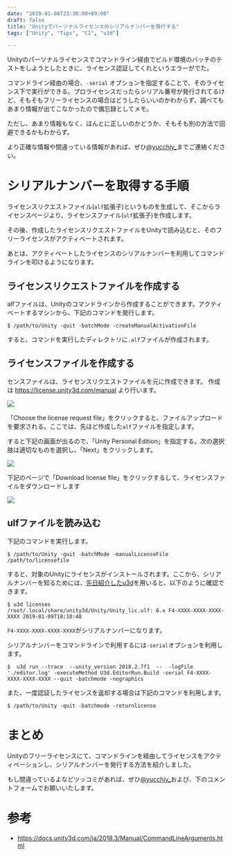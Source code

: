 ```yaml
---
date: "2019-01-08T23:30:00+09:00"
draft: false
title: "Unityでパーソナルライセンスのシリアルナンバーを発行する"
tags: ["Unity", "Tips", "CI", "u3d"]

---
```


Unityのパーソナルライセンスでコマンドライン経由でビルド環境のバッチのテストをしようとしたときに、ライセンス認証してくれというエラーがでた。

コマンドライン経由の場合、`-serial` オプションを指定することで、そのライセンス下で実行ができる。プロライセンスだったらシリアル番号が発行されてるけど、そもそもフリーライセンスの場合はどうしたらいいのかわからず、調べてもあまり情報が出てこなかったので備忘録としてメモ。

ただし、あまり情報もなく、ほんとに正しいのかどうか、そもそも別の方法で回避できるかもわからず。

より正確な情報や間違っている情報があれば、ぜひ[@yucchiy_](https://twitter.com/yucchiy_)までご連絡ください。

# シリアルナンバーを取得する手順

ライセンスリクエストファイル(`alf`拡張子)というものを生成して、そこからライセンスページより、ライセンスファイル(`ulf`拡張子)を作成します。

その後、作成したライセンスリクエストファイルをUnityで読み込むと、そのフリーライセンスがアクティベートされます。

あとは、アクティベートしたライセンスのシリアルナンバーを利用してコマンドラインを叩けるようになります。


## ライセンスリクエストファイルを作成する

alfファイルは、Unityのコマンドラインから作成することができます。アクティベートするマシンから、下記のコマンドを発行します。


    $ /path/to/Unity -quit -batchMode -createManualActivationFile

すると、コマンドを実行したディレクトリに`.alf`ファイルが作成されます。


## ライセンスファイルを作成する

センスファイルは、ライセンスリクエストファイルを元に作成できます。
作成は https://license.unity3d.com/manual より行います。


![](https://d2mxuefqeaa7sj.cloudfront.net/s_F35DF46920C3D3A7904CB909B7B3839233896E5DEA0D4F7248DC79588ED7E9B5_1546972346718_Screen+Shot+2019-01-09+at+3.25.16.png)


「Choose the license request file」をクリックすると、ファイルアップロードを要求される。ここでは、先ほど作成した`alf`ファイルを指定します。

すると下記の画面が出るので、「Unity Personal Edition」を指定する。次の選択肢は適切なものを選択し、「Next」をクリックします。

![](https://d2mxuefqeaa7sj.cloudfront.net/s_F35DF46920C3D3A7904CB909B7B3839233896E5DEA0D4F7248DC79588ED7E9B5_1546972561823_Screen+Shot+2019-01-09+at+3.35.10.png)


下記のページで「Download license file」をクリックするして、ライセンスファイルをダウンロードします

![](https://d2mxuefqeaa7sj.cloudfront.net/s_F35DF46920C3D3A7904CB909B7B3839233896E5DEA0D4F7248DC79588ED7E9B5_1546972716767_Screen+Shot+2019-01-09+at+3.37.59.png)

## ulfファイルを読み込む

下記のコマンドを実行します。

    $ /path/to/Unity -quit -batchMode -manualLicenseFile /path/to/licensefile

 すると、対象のUnityにライセンスがインストールされます。ここから、シリアルナンバーを知るためには、[先日紹介したu3d](https://blog.yucchiy.com/2019/01/04/setup-unity-build-environment-with-u3d-on-linux/)を用いると、以下のように確認できます。
 

    $ u3d licenses
    /root/.local/share/unity3d/Unity/Unity_lic.ulf: 6.x F4-XXXX-XXXX-XXXX-XXXX 2019-01-09T18:10:40

 
 `F4-XXXX-XXXX-XXXX-XXXX`がシリアルナンバーになります。
 
 シリアルナンバーをコマンドラインで利用するには`-serial`オプションを利用します。
 

    $  u3d run --trace  --unity_version 2018.2.7f1  --  -logFile './editor.log' -executeMethod U3d.EditorRun.Build -serial F4-XXXX-XXXX-XXXX-XXXX --quit -batchmode -nographics

また、一度認証したライセンスを返却する場合は下記のコマンドを利用します。


    $ /path/to/Unity -quit -batchmode -returnlicense

# まとめ

Unityのフリーライセンスにて、コマンドラインを経由してライセンスをアクティベーションし、シリアルナンバーを発行する方法を紹介しました。

もし間違っているよなどツッコミがあれば、ぜひ[@yucchiy_](https://twitter.com/yucchiy_)および、下のコメントフォームでお願いいたします。


# 参考

- https://docs.unity3d.com/ja/2018.3/Manual/CommandLineArguments.html
